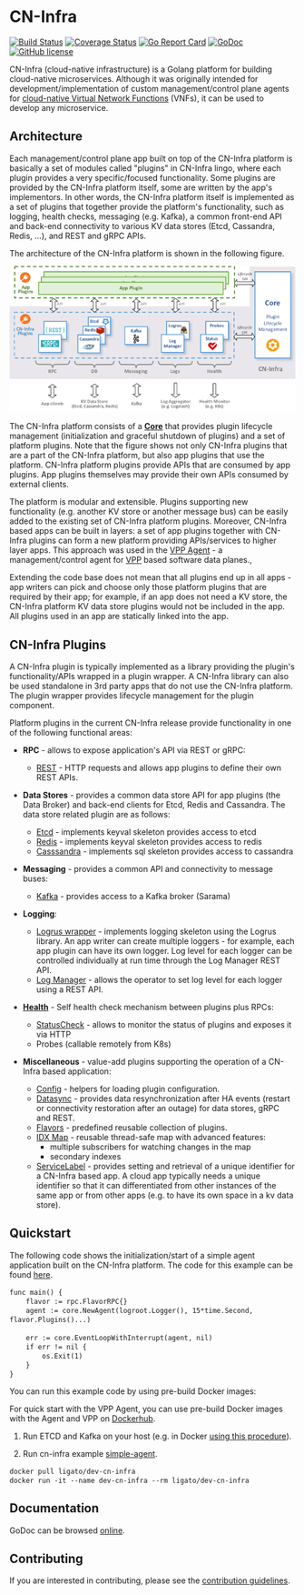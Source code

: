 # CN-Infra

[![Build Status](https://travis-ci.org/ligato/cn-infra.svg?branch=master)](https://travis-ci.org/ligato/cn-infra)
[![Coverage Status](https://coveralls.io/repos/github/ligato/cn-infra/badge.svg?branch=master)](https://coveralls.io/github/ligato/cn-infra?branch=master)
[![Go Report Card](https://goreportcard.com/badge/github.com/ligato/cn-infra)](https://goreportcard.com/report/github.com/ligato/cn-infra)
[![GoDoc](https://godoc.org/github.com/ligato/cn-infra?status.svg)](https://godoc.org/github.com/ligato/cn-infra)
[![GitHub license](https://img.shields.io/badge/license-Apache%20license%202.0-blue.svg)](https://github.com/ligato/cn-infra/blob/master/LICENSE.md)

CN-Infra (cloud-native infrastructure) is a Golang platform for building
cloud-native microservices. Although it was originally intended for 
development/implementation of custom management/control plane agents
for [cloud-native Virtual Network Functions][4] (VNFs), it can be used to
develop any microservice. 

## Architecture

Each management/control plane app built on top of the CN-Infra platform is 
basically a set of modules called "plugins" in CN-Infra lingo, where each 
plugin provides a very specific/focused functionality. Some plugins are 
provided by the CN-Infra platform itself, some are written by the app's 
implementors. In other words, the CN-Infra platform itself is implemented
as a set of plugins that together provide the platform's functionality, 
such as logging, health checks, messaging (e.g. Kafka), a common front-end
API and back-end connectivity to various KV data stores (Etcd, Cassandra, 
Redis, ...), and REST and gRPC APIs. 

The architecture of the CN-Infra platform is shown in the following figure.

![arch](docs/imgs/high_level_arch_cninfra.png "High Level Architecture of cn-infra")

The CN-Infra platform consists of a **[Core](core)** that provides plugin
lifecycle management (initialization and graceful shutdown of plugins) 
and a set of platform plugins. Note that the figure shows not only 
CN-Infra plugins that are a part of the CN-Infra platform, but also 
app plugins that use the platform. CN-Infra platform plugins provide 
APIs that are consumed by app plugins. App plugins themselves may 
provide their own APIs consumed by external clients.

The platform is modular and extensible. Plugins supporting new functionality
(e.g. another KV store or another message bus) can be easily added to the
existing set of CN-Infra platform plugins. Moreover, CN-Infra based apps
can be built in layers: a set of app plugins together with CN-Infra plugins
can form a new platform providing APIs/services to higher layer apps. 
This approach was used in the [VPP Agent][3] - a management/control agent
for [VPP][2] based software data planes.,

Extending the code base does not mean that all plugins end up in all 
apps - app writers can pick and choose only those platform plugins that 
are required by their app; for example, if an app does not need a KV 
store, the CN-Infra platform KV data store plugins would not be included
in the app. All plugins used in an app are statically linked into the 
app.

## CN-Infra Plugins
A CN-Infra plugin is typically implemented as a library providing the 
plugin's functionality/APIs wrapped in a plugin wrapper. A CN-Infra 
library can also be used standalone in 3rd party apps that do not use
the CN-Infra platform. The plugin wrapper provides lifecycle management 
for the plugin component.

Platform plugins in the current CN-Infra release provide functionality
in one of the following functional areas:

* **RPC** - allows to expose application's API via REST or gRPC:
    * [REST](rpc/rest) -  HTTP requests and allows app plugins to define
      their own REST APIs.
        
* **Data Stores** - provides a common data store API for app plugins (the 
    Data Broker) and back-end clients for Etcd, Redis and Cassandra. The 
    data store related plugin are as follows:
  - [Etcd](db/keyval/etcdv3) - implements keyval skeleton provides access 
    to etcd
  - [Redis](db/keyval/redis) - implements keyval skeleton provides access
    to redis
  - [Casssandra](db/sql/cassandra) - implements sql skeleton provides access to cassandra
    
* **Messaging** - provides a common API and connectivity to message buses:
    - [Kafka](messaging/kafka) - provides access to a Kafka broker (Sarama)
    
* **Logging**:
    * [Logrus wrapper](logging/logrus) - implements logging skeleton 
      using the Logrus library. An app writer can create multiple loggers -
      for example, each app plugin can have its own logger. Log level
      for each logger can be controlled individually at run time through
      the Log Manager REST API.
    * [Log Manager](logging/logmanager) - allows the operator to set log
      level for each logger using a REST API.
    
* **[Health](health/statuscheck)** - Self health check mechanism between plugins 
    plus RPCs:
    - [StatusCheck](health/statuscheck) - allows to monitor the status of plugins
      and exposes it via HTTP
    - Probes (callable remotely from K8s)
  
* **Miscellaneous** - value-add plugins supporting the operation of a 
    CN-Infra based application: 
  - [Config](config) - helpers for loading plugin configuration.
  - [Datasync](datasync/resync) - provides data resynchronization after HA 
    events (restart or connectivity restoration after an outage) for data
    stores, gRPC and REST.
  - [Flavors](flavors) - predefined reusable collection of plugins.
  - [IDX Map](idxmap) - reusable thread-safe map with advanced features:
     - multiple subscribers for watching changes in the map
     - secondary indexes
  - [ServiceLabel](servicelabel) - provides setting and retrieval of a 
      unique identifier for a CN-Infra based app. A cloud app typically needs
      a unique identifier so that it can differentiated from other instances 
      of the same app or from other apps (e.g. to have its own space in a kv 
      data store).
   
## Quickstart
The following code shows the initialization/start of a simple agent 
application built on the CN-Infra platform. The code for this example
can be found [here](examples/simple-agent/agent.go).
```
func main() {
	flavor := rpc.FlavorRPC{}
	agent := core.NewAgent(logroot.Logger(), 15*time.Second, flavor.Plugins()...)

	err := core.EventLoopWithInterrupt(agent, nil)
	if err != nil {
		os.Exit(1)
	}
}
```

You can run this example code by using pre-build Docker images:

For quick start with the VPP Agent, you can use pre-build Docker images with the Agent and VPP
on [Dockerhub](https://hub.docker.com/r/ligato/dev-cn-infra/).

1. Run ETCD and Kafka on your host (e.g. in Docker 
   [using this procedure](examples/simple-agent/README.md)).

2. Run cn-infra example [simple-agent](examples/simple-agent/agent.go).
```
docker pull ligato/dev-cn-infra
docker run -it --name dev-cn-infra --rm ligato/dev-cn-infra
```

## Documentation

GoDoc can be browsed [online](https://godoc.org/github.com/ligato/cn-infra).

## Contributing

If you are interested in contributing, please see the [contribution guidelines](CONTRIBUTING.md).

[1]: https://12factor.net/
[2]: https://fd.io
[3]: https://github.com/ligato/vpp-agent
[4]: docs/readmes/cn_virtual_function.md